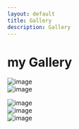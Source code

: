 ```yaml
---
layout: default
title: Gallery
description: Gallery
---
```


# my Gallery
![image](https://media.discordapp.net/attachments/631419020783910912/675882089039790120/Illicit.jpg)
<br>
![image](https://lh5.googleusercontent.com/iAhLV5puB6Ns3rbPMaage9u5_KHFjcpOOjCoaISso8FUwKrfYIfJKadKe5KNDFJ14bfBXtVzFmY45OqbPVgE2wljaGVum74rIPWOhicgPVXjFQTpdg=w1280)
<br>

![image](https://lh6.googleusercontent.com/RHj2I9ypcGBuWnE0kS7R8zyE0PNgjwnhTkrdoz5hNolTQBbt7b3VC9krlljRr1vL4QV9w68nUfQxnSDYmFjn69alAMDzpAlz8BQ7gGYjCCMqeTmLKw=w1280)
<br>
![image](https://lh6.googleusercontent.com/BkZT7M6IlNrutoYhVFjx2brf6iXNGqrZMfVHUb89IZ6-oSe8XFk6dVIsEAcK3lL4NN04xfQ9mQw8A969Hao2h7OPPkPpisVWId9hUcih8m7yFhAMvk8=w1280)
<br>
![image](https://lh4.googleusercontent.com/q184CkGeK01XoLzpz8vlwruVyF3qWtOXGYnYJ8iG6eXOo3ddY4st7CJSNijeb0CaBdfHqvoao0rfRrAyoZ1zcTFO3T5PTUQhchwW9tx_GV3T4eVLApo=w1280)
<br>





